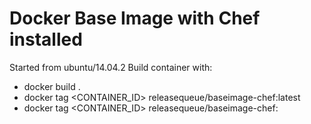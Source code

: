 # Docker Base Image with Chef installed

Started from ubuntu/14.04.2
Build container with:
* docker build .
* docker tag <CONTAINER_ID> releasequeue/baseimage-chef:latest
* docker tag <CONTAINER_ID> releasequeue/baseimage-chef:<version>

